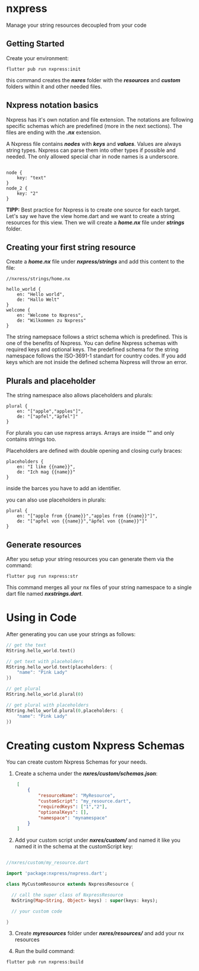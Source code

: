 # nxpress

Manage your string resources decoupled from your code

## Getting Started

Create your environment:

```
flutter pub run nxpress:init
```

this command creates the ***nxres*** folder with the ***resources*** and ***custom*** folders within it and other needed files.

## Nxpress notation basics

Nxpress has it's own notation and file extension. The notations are following specific schemas which are predefined (more in the next sections). The files are ending with the ***.nx*** extension. 

A Nxpress file contains ***nodes*** with ***keys*** and ***values***. Values are always string types. Nxpress can parse them into other types if possible and needed. The only allowed special char in node names is a underscore.

```

node {
    key: "text"
}
node_2 {
    key: "2"
}

```

**TIPP:** Best practice for Nxpress is to create one source for each target. Let's say we have the view home.dart and we want to create a string resources for this view. Then we will create a ***home.nx*** file under ***strings*** folder.

## Creating your first string resource

Create a ***home.nx*** file under ***nxpress/strings*** and add this content to the file:

```
//nxress/strings/home.nx

hello_world {
    en: "Hello world",
    de: "Hallo Welt"
}
welcome {
    en: "Welcome to Nxpress",
    de: "Wilkommen zu Nxpress"
}

```

The string namepsace follows a strict schema which is predefined. This is one of the benefits of Nxpress. You can define Nxpress schemas with required keys and optional keys. The predefined schema for the string namespace follows the ISO-3691-1 standart for country codes. If you add keys which are not inside the defined schema Nxpress will throw an error.  

## Plurals and placeholder

The string namespace also allows placeholders and plurals:

```
plural {
    en: "["apple","apples"]",
    de: "["apfel","äpfel"]"
}

```

For plurals you can use nxpress arrays. Arrays are inside "" and only contains strings too.

Placeholders are defined with double opening and closing curly braces:

```
placeholders {
    en: "I like {{name}}",
    de: "Ich mag {{name}}"
}

```
inside the barces you have to add an identifier.

you can also use placeholders in plurals:

```
plural {
    en: "["apple from {{name}}","apples from {{name}}"]",
    de: "["apfel von {{name}}","äpfel von {{name}}"]"
}
```

## Generate resources

After you setup your string resources you can generate them via the command:

```
flutter pug run nxpress:str
```

This command merges all your nx files of your string namespace to a single dart file named ***nxstrings.dart***.

# Using in Code

After generating you can use your strings as follows:

```dart
// get the text
RString.hello_world.text()

// get text with placeholders
RString.hello_world.text(placeholders: {
    "name": "Pink Lady"
})

// get plural 
RString.hello_world.plural(0)

// get plural with placeholders
RString.hello_world.plural(0,placeholders: {
    "name": "Pink Lady"
})

```

# Creating custom Nxpress Schemas

You can create custom Nxpress Schemas for your needs.

1. Create a schema under the ***nxres/custom/schemas.json***:
```json
    [
        {
            "resourceName": "MyResource",
            "customScript": "my_resource.dart",
            "requiredKeys": ["1","2"],
            "optionalKeys": [],
            "namespace": "mynamespace"
        }
    ]
```

2. Add your custom script under ***nxres/custom/*** and named it like you named it in the schema at the customScript key:

```dart

//nxres/custom/my_resource.dart

import 'package:nxpress/nxpress.dart';

class MyCustomResource extends NxpressResource {

  // call the super class of NxpressResource  
  NxString(Map<String, Object> keys) : super(keys: keys);

  // your custom code

}

```

3. Create ***myresources*** folder under ***nxres/resources/*** and add your nx resources

4. Run the build command:

```
flutter pub run nxpress:build

```